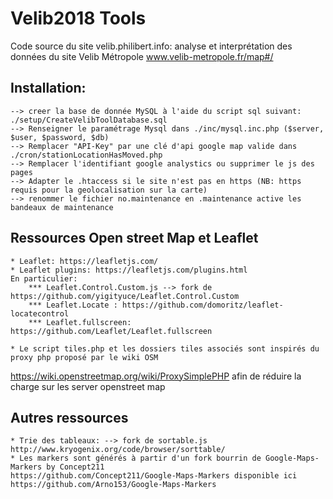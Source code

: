 # Velib2018 Tools
Code source du site velib.philibert.info: analyse et interprétation des données du site Velib Métropole www.velib-metropole.fr/map#/


## Installation: 
	--> creer la base de donnée MySQL à l'aide du script sql suivant: ./setup/CreateVelibToolDatabase.sql 
 	--> Renseigner le paramétrage Mysql dans ./inc/mysql.inc.php ($server, $user, $password, $db)
 	--> Remplacer "API-Key" par une clé d'api google map valide dans ./cron/stationLocationHasMoved.php
	--> Remplacer l'identifiant google analystics ou supprimer le js des pages
 	--> Adapter le .htaccess si le site n'est pas en https (NB: https requis pour la geolocalisation sur la carte)
 	--> renommer le fichier no.maintenance en .maintenance active les bandeaux de maintenance

## Ressources Open street Map et Leaflet 
	* Leaflet: https://leafletjs.com/
	* Leaflet plugins: https://leafletjs.com/plugins.html
	En particulier:
		*** Leaflet.Control.Custom.js --> fork de https://github.com/yigityuce/Leaflet.Control.Custom
		*** Leaflet.Locate : https://github.com/domoritz/leaflet-locatecontrol
		*** Leaflet.fullscreen: https://github.com/Leaflet/Leaflet.fullscreen

	* Le script tiles.php et les dossiers tiles associés sont inspirés du proxy php proposé par le wiki OSM 
https://wiki.openstreetmap.org/wiki/ProxySimplePHP afin de réduire la charge sur les server openstreet map


## Autres ressources 
	* Trie des tableaux: --> fork de sortable.js http://www.kryogenix.org/code/browser/sorttable/
	* Les markers sont générés à partir d'un fork bourrin de Google-Maps-Markers by Concept211
	https://github.com/Concept211/Google-Maps-Markers disponible ici https://github.com/Arno153/Google-Maps-Markers
